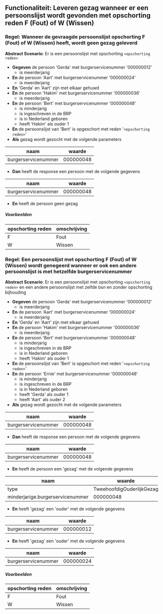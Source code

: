 ## Functionaliteit: Leveren gezag wanneer er een persoonslijst wordt gevonden met opschorting reden F (Fout) of W (Wissen)

### Regel: Wanneer de gevraagde persoonslijst opschorting F (Fout) of W (Wissen) heeft, wordt geen gezag geleverd

**Abstract Scenario**: Er is een persoonslijst met opschorting `<opschorting reden>`

- **Gegeven** de persoon 'Gerda' met burgerservicenummer '000000012'
  - is meerderjarig
- **En** de persoon 'Aart' met burgerservicenummer '000000024'
  - is meerderjarig
- **En** 'Gerda' en 'Aart' zijn met elkaar gehuwd
- **En** de persoon 'Hakim' met burgerservicenummer '000000036'
  - is meerderjarig
- **En** de persoon 'Bert' met burgerservicenummer '000000048'
  - is minderjarig
  - is ingeschreven in de BRP
  - is in Nederland geboren
  - heeft 'Hakim' als ouder 1
- **En** de persoonslijst van 'Bert' is opgeschort met reden '`<opschorting reden>`'
- **Als** gezag wordt gezocht met de volgende parameters

| naam | waarde |
| --- | --- |
| burgerservicenummer | 000000048 |

- **Dan** heeft de response een persoon met de volgende gegevens

| naam | waarde |
| --- | --- |
| burgerservicenummer | 000000048 |

- **En** heeft de persoon geen gezag

##### Voorbeelden

| opschorting reden | omschrijving |
| --- | --- |
| F |Fout |
| W |Wissen |


### Regel: Een persoonslijst met opschorting F (Fout) of W (Wissen) wordt genegeerd wanneer er ook een andere persoonslijst is met hetzelfde burgerservicenummer

**Abstract Scenario**: Er is een persoonslijst met opschorting `<opschorting reden>` en een andere persoonslijst met zelfde bsn en zonder opschorting bijhouding

- **Gegeven** de persoon 'Gerda' met burgerservicenummer '000000012'
  - is meerderjarig
- **En** de persoon 'Aart' met burgerservicenummer '000000024'
  - is meerderjarig
- **En** 'Gerda' en 'Aart' zijn met elkaar gehuwd
- **En** de persoon 'Hakim' met burgerservicenummer '000000036'
  - is meerderjarig
- **En** de persoon 'Bert' met burgerservicenummer '000000048'
  - is minderjarig
  - is ingeschreven in de BRP
  - is in Nederland geboren
  - heeft 'Hakim' als ouder 1
- **En** de persoonslijst van 'Bert' is opgeschort met reden '`<opschorting reden>`'
- **En** de persoon 'Ernie' met burgerservicenummer '000000048'
  - is minderjarig
  - is ingeschreven in de BRP
  - is in Nederland geboren
  - heeft 'Gerda' als ouder 1
  - heeft 'Aart' als ouder 2
- **Als** gezag wordt gezocht met de volgende parameters

| naam | waarde |
| --- | --- |
| burgerservicenummer | 000000048 |

- **Dan** heeft de response een persoon met de volgende gegevens

| naam | waarde |
| --- | --- |
| burgerservicenummer | 000000048 |

- **En** heeft de persoon een 'gezag' met de volgende gegevens

| naam | waarde |
| --- | --- |
| type | TweehoofdigOuderlijkGezag |
| minderjarige.burgerservicenummer | 000000048 |

- **En** heeft 'gezag' een 'ouder' met de volgende gegevens

| naam | waarde |
| --- | --- |
| burgerservicenummer | 000000012 |

- **En** heeft 'gezag' een 'ouder' met de volgende gegevens

| naam | waarde |
| --- | --- |
| burgerservicenummer | 000000024 |


##### Voorbeelden

| opschorting reden | omschrijving |
| --- | --- |
| F |Fout |
| W |Wissen |


